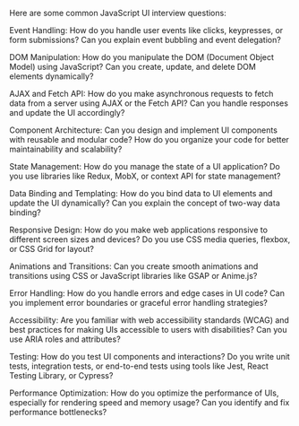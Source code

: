  Here are some common JavaScript UI interview questions:

Event Handling: How do you handle user events like clicks, keypresses, or form submissions? Can you explain event bubbling and event delegation?

DOM Manipulation: How do you manipulate the DOM (Document Object Model) using JavaScript? Can you create, update, and delete DOM elements dynamically?

AJAX and Fetch API: How do you make asynchronous requests to fetch data from a server using AJAX or the Fetch API? Can you handle responses and update the UI accordingly?

Component Architecture: Can you design and implement UI components with reusable and modular code? How do you organize your code for better maintainability and scalability?

State Management: How do you manage the state of a UI application? Do you use libraries like Redux, MobX, or context API for state management?

Data Binding and Templating: How do you bind data to UI elements and update the UI dynamically? Can you explain the concept of two-way data binding?

Responsive Design: How do you make web applications responsive to different screen sizes and devices? Do you use CSS media queries, flexbox, or CSS Grid for layout?

Animations and Transitions: Can you create smooth animations and transitions using CSS or JavaScript libraries like GSAP or Anime.js?

Error Handling: How do you handle errors and edge cases in UI code? Can you implement error boundaries or graceful error handling strategies?

Accessibility: Are you familiar with web accessibility standards (WCAG) and best practices for making UIs accessible to users with disabilities? Can you use ARIA roles and attributes?

Testing: How do you test UI components and interactions? Do you write unit tests, integration tests, or end-to-end tests using tools like Jest, React Testing Library, or Cypress?

Performance Optimization: How do you optimize the performance of UIs, especially for rendering speed and memory usage? Can you identify and fix performance bottlenecks?
